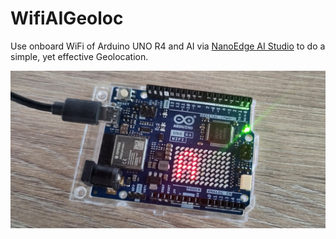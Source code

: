 # WifiAIGeoloc
Use onboard WiFi of Arduino UNO R4 and AI via [NanoEdge AI Studio](https://stm32ai.st.com/nanoedge-ai/) to do a simple, yet effective Geolocation.

![IMG_20240122_112615](https://raw.githubusercontent.com/aiaiai1970/wifiAIGeoloc/main/IMG_20240122_112615.jpg)
